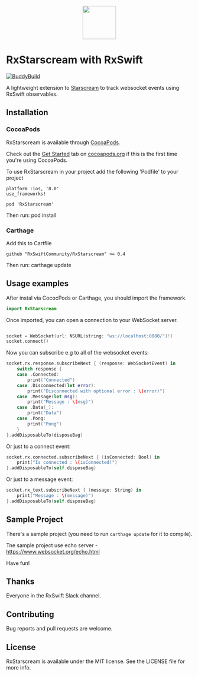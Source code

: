 
<p align="center">
  <img src="https://github.com/GuyKahlon/RxStarscream/blob/master/SampleApp/Assets.xcassets/RxStarscreamIcon.imageset/RxStarscreamIcon.png" width="90" height="90"> 
</p>

RxStarscream with RxSwift 
=========================================================================================================================
[![BuddyBuild](https://dashboard.buddybuild.com/api/statusImage?appID=59143b0b0db7560001871050&branch=master&build=latest)](https://dashboard.buddybuild.com/apps/59143b0b0db7560001871050/build/latest?branch=master)	

A lightweight extension to [Starscream](https://github.com/daltoniam/Starscream) to track websocket events using RxSwift observables.

## Installation

### CocoaPods

RxStarscream is available through [CocoaPods](http://cocoapods.org/).

Check out the [Get Started](http://cocoapods.org/) tab on [cocoapods.org](http://cocoapods.org/) if this is the first time you're using CocoaPods.

To use RxStarscream in your project add the following 'Podfile' to your project

	platform :ios, '8.0'
	use_frameworks!

	pod 'RxStarscream'

Then run:
	pod install

### Carthage

Add this to Cartfile

	github "RxSwiftCommunity/RxStarscream" >= 0.4

Then run:
	carthage update

## Usage examples

After instal via CococPods or Carthage, you should import the framework.

```swift
import RxStarscream
```

Once imported, you can open a connection to your WebSocket server.

```swift

socket = WebSocket(url: NSURL(string: "ws://localhost:8080/")!)
socket.connect()
```
Now you can subscribe e.g to all of the websocket events:

```swift
socket.rx.response.subscribeNext { (response: WebSocketEvent) in
	switch response {
	case .Connected:
		print("Connected")
	case .Disconnected(let error):
		print("Disconnected with optional error : \(error)")
	case .Message(let msg):
		print("Message : \(msg)")
	case .Data(_):
		print("Data")
	case .Pong:
		print("Pong")
  	}
}.addDisposableTo(disposeBag)
```


Or just to a connect event:

```swift
socket.rx.connected.subscribeNext { (isConnected: Bool) in        
	print("Is connected : \(isConnected)")
}.addDisposableTo(self.disposeBag)
```

Or just to a message event:

```swift
socket.rx_text.subscribeNext { (message: String) in        
	print("Message : \(message)")
}.addDisposableTo(self.disposeBag)
```
      

## Sample Project

There's a sample project (you need to run `carthage update` for it to compile). 

Tne sample project use echo server - https://www.websocket.org/echo.html 

Have fun!

## Thanks

Everyone in the RxSwift Slack channel.

## Contributing

Bug reports and pull requests are welcome.

## License

RxStarscream is available under the MIT license. See the LICENSE file for more info.


